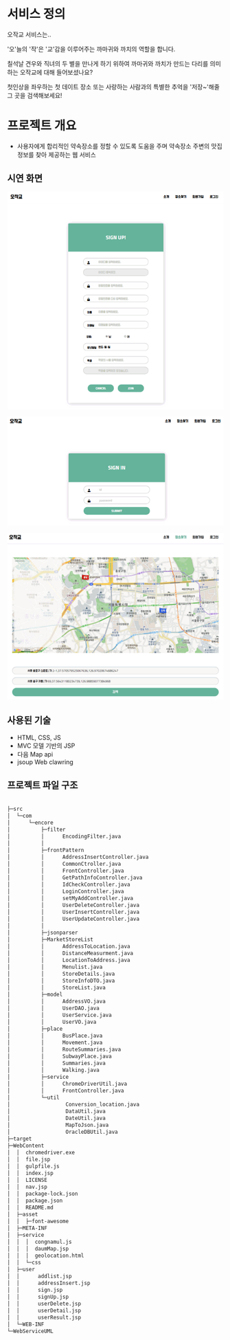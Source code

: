 # 서비스 정의

오작교 서비스는..

'오'늘의 '작'은 '교'감을 이루어주는 까마귀와 까치의 역할을 합니다.

칠석날 견우와 직녀의 두 별을 만나게 하기 위하여
까마귀와 까치가 만드는 다리를 의미하는 오작교에 대해 들어보셨나요?

첫인상을 좌우하는 첫 데이트 장소 또는
사랑하는 사람과의 특별한 추억을 '저장~'해줄 그 곳을 검색해보세요!

# 프로젝트 개요
- 사용자에게 합리적인 약속장소를 정할 수 있도록 도움을 주며 약속장소 주변의 맛집 정보를 찾아 제공하는 웹 서비스

## 시연 화면

![](sign-up.gif)

![](sign-in.gif)

![](service.gif)

## 사용된 기술
- HTML, CSS, JS
- MVC 모델 기반의 JSP
- 다음 Map api
- jsoup Web clawring

## 프로젝트 파일 구조

```

├─src
│  └─com
│      └─encore
│          ├─filter
│          │      EncodingFilter.java
│          │
│          ├─frontPattern
│          │      AddressInsertController.java
│          │      CommonCtroller.java
│          │      FrontController.java
│          │      GetPathInfoController.java
│          │      IdCheckController.java
│          │      LoginController.java
│          │      setMyAddController.java
│          │      UserDeleteController.java
│          │      UserInsertController.java
│          │      UserUpdateController.java
│          │
│          ├─jsonparser
│          ├─MarketStoreList
│          │      AddressToLocation.java
│          │      DistanceMeasurment.java
│          │      LocationToAddress.java
│          │      Menulist.java
│          │      StoreDetails.java
│          │      StoreInfoDTO.java
│          │      StoreList.java
│          ├─model
│          │      AddressVO.java
│          │      UserDAO.java
│          │      UserService.java
│          │      UserVO.java
│          ├─place
│          │      BusPlace.java
│          │      Movement.java
│          │      RouteSummaries.java
│          │      SubwayPlace.java
│          │      Summaries.java
│          │      Walking.java
│          ├─service
│          │      ChromeDriverUtil.java
│          │      FrontController.java
│          └─util
│                  Conversion_location.java
│                  DataUtil.java
│                  DateUtil.java
│                  MapToJson.java
│                  OracleDBUtil.java
├─target
├─WebContent
│  │  chromedriver.exe
│  │  file.jsp
│  │  gulpfile.js
│  │  index.jsp
│  │  LICENSE
│  │  nav.jsp
│  │  package-lock.json
│  │  package.json
│  │  README.md
│  ├─asset
│  │  ├─font-awesome
│  ├─META-INF
│  ├─service
│  │  │  congnamul.js
│  │  │  daumMap.jsp
│  │  │  geolocation.html
│  │  └─css
│  ├─user
│  │      addlist.jsp
│  │      addressInsert.jsp
│  │      sign.jsp
│  │      signUp.jsp
│  │      userDelete.jsp
│  │      userDetail.jsp
│  │      userResult.jsp
│  └─WEB-INF
└─WebServiceUML

```
